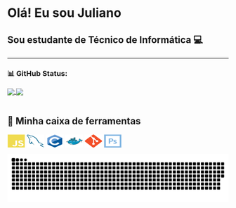 
# Olá! Eu sou Juliano
## <p text-align="justify"> Sou estudante de Técnico de Informática 💻</p> 

---
### 📊 GitHub Status:
<div>
  <a href="https://github.com/JulianoV13/github-readme-stats">
    <img height="180em" align="center" src="https://github-readme-stats.vercel.app/api?username=JulianoV13&show_icons=true&theme=dark"/>
  </a>
  <a href="https://github.com/JulianoV13/convoychat">
   <img height="180em" align="center" src="https://github-readme-stats.vercel.app/api/top-langs/?username=JulianoV13&layout=compact&theme=dark"/>
  </a>
</div>
<div style="display: inline_block"><br>

## 🧰 Minha caixa de ferramentas


  <img align="center" alt="Juliano-Js" height="30" width="40" src="https://raw.githubusercontent.com/devicons/devicon/master/icons/javascript/javascript-plain.svg">
  <img align="center" alt="Juliano-mysql" height="30" width="40" src="https://raw.githubusercontent.com/devicons/devicon/master/icons/mysql/mysql-plain.svg">
  <img align="center" alt="Juliano-C" height="30" width="40" src="https://raw.githubusercontent.com/devicons/devicon/master/icons/c/c-original.svg">
  <img align="center" alt="Juliano-Docker" height="30" width="40" src="https://raw.githubusercontent.com/devicons/devicon/master/icons/docker/docker-original.svg">
   <img align="center" alt="Juliano-Php" height="30" width="40" src="https://raw.githubusercontent.com/devicons/devicon/master/icons/git/git-original.svg">
    <img align="center" alt="Juliano-Php" height="30" width="40" src="https://raw.githubusercontent.com/devicons/devicon/1119b9f84c0290e0f0b38982099a2bd027a48bf1/icons/photoshop/photoshop-line.svg">
</div>

![Snake animation](https://github.com/JulianoV13/JulianoV13/blob/output/github-contribution-grid-snake.svg)



